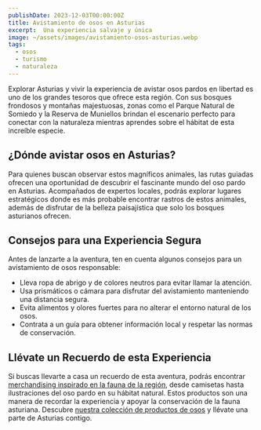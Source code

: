 ```yaml
---
publishDate: 2023-12-03T00:00:00Z
title: Avistamiento de osos en Asturias
excerpt:  Una experiencia salvaje y única
image: ~/assets/images/avistamiento-osos-asturias.webp
tags:
  - osos
  - turismo
  - naturaleza
---
```


Explorar Asturias y vivir la experiencia de avistar osos pardos en libertad es uno de los grandes tesoros que ofrece esta región. Con sus bosques frondosos y montañas majestuosas, zonas como el Parque Natural de Somiedo y la Reserva de Muniellos brindan el escenario perfecto para conectar con la naturaleza mientras aprendes sobre el hábitat de esta increíble especie.

## ¿Dónde avistar osos en Asturias?
Para quienes buscan observar estos magníficos animales, las rutas guiadas ofrecen una oportunidad de descubrir el fascinante mundo del oso pardo en Asturias. Acompañados de expertos locales, podrás explorar lugares estratégicos donde es más probable encontrar rastros de estos animales, además de disfrutar de la belleza paisajística que solo los bosques asturianos ofrecen.

## Consejos para una Experiencia Segura
Antes de lanzarte a la aventura, ten en cuenta algunos consejos para un avistamiento de osos responsable:

- Lleva ropa de abrigo y de colores neutros para evitar llamar la atención.
- Usa prismáticos o cámara para disfrutar del avistamiento manteniendo una distancia segura.
- Evita alimentos y olores fuertes para no alterar el entorno natural de los osos.
- Contrata a un guía para obtener información local y respetar las normas de conservación.

## Llévate un Recuerdo de esta Experiencia
Si buscas llevarte a casa un recuerdo de esta aventura, podrás encontrar <a href="https://www.latostadora.com/web/taza-asturias-tierra-de-osos/13840443" title="Ver merchandising inspirado en avistamiento de osos">merchandising inspirado en la fauna de la región</a>, desde camisetas hasta ilustraciones del oso pardo en su hábitat natural. Estos productos son una manera de recordar la experiencia y apoyar la conservación de la fauna asturiana. Descubre <a href="https://www.latostadora.com/web/camiseta-mujer-asturias-tierra-de-osos/13840405" title="Ver nuestros productos inspirados en avistamientos de osos">nuestra colección de productos de osos</a> y llévate una parte de Asturias contigo.